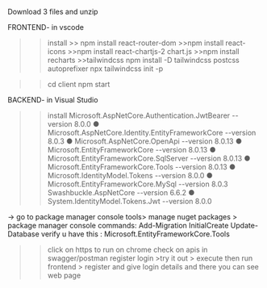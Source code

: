 Download 3 files and unzip

FRONTEND- in vscode

>>install
     >> npm install react-router-dom
     >>npm install react-icons 
     >>npm install react-chartjs-2 chart.js 
     >>npm install recharts
     >>tailwindcss
          npm install -D tailwindcss postcss autoprefixer
          npx tailwindcss init -p
      
>>cd client
>>npm start

BACKEND- in Visual Studio

>> install
 Microsoft.AspNetCore.Authentication.JwtBearer --version 8.0.0 
●  Microsoft.AspNetCore.Identity.EntityFrameworkCore --version 8.0.3 
●  Microsoft.AspNetCore.OpenApi --version 8.0.13 
●  Microsoft.EntityFrameworkCore --version 8.0.13 
●  Microsoft.EntityFrameworkCore.SqlServer --version 8.0.13 
●  Microsoft.EntityFrameworkCore.Tools --version 8.0.13 
●  Microsoft.IdentityModel.Tokens --version 8.0.0 
●  Microsoft.EntityFrameworkCore.MySql --version 8.0.3
Swashbuckle.AspNetCore --version 6.6.2 
●  System.IdentityModel.Tokens.Jwt --version 8.0.0


-> go to package manager console
tools> manage nuget packages > package manager console
commands: 
Add-Migration InitialCreate
Update-Database
verify u have this :  Microsoft.EntityFrameworkCore.Tools

            
>>click on https to run on chrome
>>check on apis in swagger/postman register login >try it out > execute
>>then run frontend > register and give login details and there you can see web page



